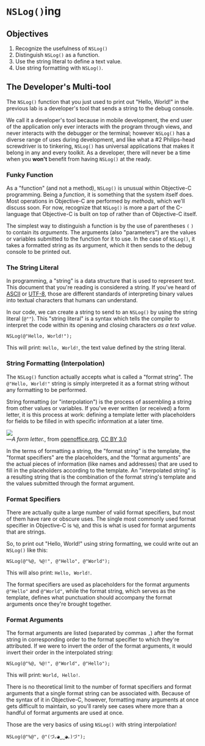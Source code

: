 # `NSLog()`ing

## Objectives

1. Recognize the usefulness of `NSLog()`
2. Distinguish `NSLog()` as a function.
3. Use the string literal to define a text value.
4. Use string formatting with `NSLog()`.

## The Developer's Multi-tool

The `NSLog()` function that you just used to print out "Hello, World!" in the previous lab is a developer's tool that sends a string to the debug console.

We call it a developer's tool because in mobile development, the end user of the application only ever interacts with the program through views, and never interacts with the debugger or the terminal; however `NSLog()` has a diverse range of uses during development, and like what a #2 Philips-head screwdriver is to tinkering, `NSLog()` has universal applications that makes it belong in any and every toolkit. As a developer, there will never be a time when you **won't** benefit from having `NSLog()` at the ready.

### Funky Function

As a "function" (and not a method), `NSLog()` is unusual within Objective-C programming. Being a *function*, it is something that the system itself does. Most operations in Objective-C are performed by *methods*, which we'll discuss soon. For now, recognize that `NSLog()` is more a part of the C-language that Objective-C is built on top of rather than of Objective-C itself.

The simplest way to distinguish a function is by the use of parentheses `(` `)` to contain its *arguments*. The arguments (also "parameters") are the values or variables submitted to the function for it to use. In the case of `NSLog()`, it takes a formatted string as its argument, which it then sends to the debug console to be printed out.

### The String Literal

In programming, a "string" is a data structure that is used to represent text. This document that you're reading is considered a string. If you've heard of [ASCII](https://en.wikipedia.org/wiki/ASCII) or [UTF-8](https://en.wikipedia.org/wiki/UTF-8), those are different standards of interpreting binary values into textual characters that humans can understand.

In our code, we can create a string to send to an `NSLog()` by using the string literal (`@""`). This "string literal" is a syntax which tells the compiler to interpret the code within its opening and closing characters *as a text value*.

```objc
NSLog(@"Hello, World!");
```
This will print: `Hello, World!`, the text value defined by the string literal.

### String Formatting (Interpolation)

The `NSLog()` function actually accepts what is called a "format string". The `@"Hello, World!"` string is simply interpreted it as a format string without any formatting to be performed.

String formatting (or "interpolation") is the process of assembling a string from other values or variables. If you've ever written (or received) a form letter, it is this process at work: defining a template letter with placeholders for fields to be filled in with specific information at a later time.

![](https://curriculum-content.s3.amazonaws.com/ios/ios-objc-fundamentals-unit/form_letter.png)  
—*A form letter.*, from [openoffice.org](https://wiki.openoffice.org/wiki/File:WG11-11.png), [CC BY 3.0](http://creativecommons.org/licenses/by/3.0/)

In the terms of formatting a string, the "format string" is the template, the "format specifiers" are the placeholders, and the "format arguments" are the actual pieces of information (like names and addresses) that are used to fill in the placeholders according to the template. An "interpolated string" is a resulting string that is the combination of the format string's template and the values submitted through the format argument.

### Format Specifiers

There are actually quite a large number of valid format specifiers, but most of them have rare or obscure uses. The single most commonly used format specifier in Objective-C is `%@`, and this is what is used for format arguments that are strings.

So, to print out "Hello, World!" using string formatting, we could write out an `NSLog()` like this:

```objc
NSLog(@"%@, %@!", @"Hello", @"World");
```
This will also print: `Hello, World!`.

The format specifiers are used as placeholders for the format arguments `@"Hello"` and `@"World"`, while the format string, which serves as the template, defines what punctuation should accompany the format arguments once they're brought together.

### Format Arguments

The format arguments are listed (separated by commas `,`) after the format string in corresponding order to the format specifier to which they're attributed. If we were to invert the order of the format arguments, it would invert their order in the interpolated string:

```objc
NSLog(@"%@, %@!", @"World", @"Hello");
```
This will print: `World, Hello!`.

There is no theoretical limit to the number of format specifiers and format arguments that a single format string can be associated with. Because of the syntax of it in Objective-C, however, formatting many arguments at once gets difficult to maintain, so you'll rarely see cases where more than a handful of format arguments are used at once.

Those are the very basics of using `NSLog()` with string interpolation!

```objc
NSLog(@"%@", @"(づ｡◕‿‿◕｡)づ");
```
